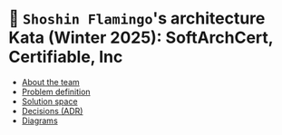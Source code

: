 # 🦩 `Shoshin Flamingo`'s architecture Kata (Winter 2025): SoftArchCert, Certifiable, Inc

* [About the team](1-about-the-team/README.md)
* [Problem definition](2-problem-space)
* [Solution space](3-solution-space)
* [Decisions (ADR)](4-decisions%20(ADRs))
* [Diagrams](5-diagrams)
